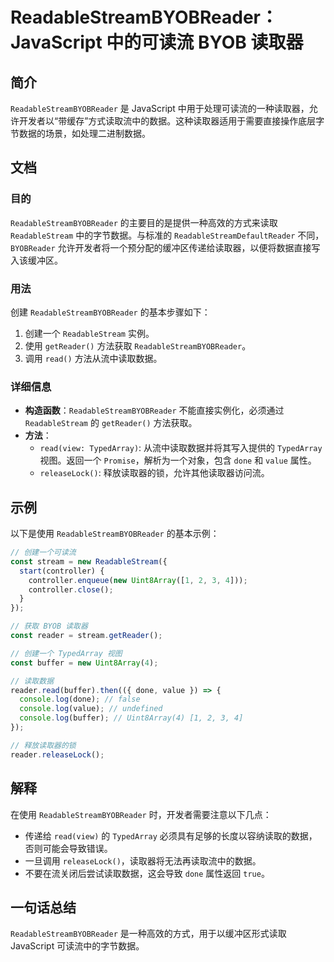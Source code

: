 <!--
Meta Description: # ReadableStreamBYOBReader：JavaScript 中的可读流 BYOB 读取器 ## 简介 `ReadableStreamBYOBReader` 是 JavaScript 中用于处理可读流的一种读取器，允许开发者以“带缓存”方式读取流中的数据。这种读取器适用于需要直接操作底...
Meta Keywords: readablestreambyobreader, javascript, readablestream, read, typedarray
-->

# ReadableStreamBYOBReader：JavaScript 中的可读流 BYOB 读取器

## 简介
`ReadableStreamBYOBReader` 是 JavaScript 中用于处理可读流的一种读取器，允许开发者以“带缓存”方式读取流中的数据。这种读取器适用于需要直接操作底层字节数据的场景，如处理二进制数据。

## 文档
### 目的
`ReadableStreamBYOBReader` 的主要目的是提供一种高效的方式来读取 `ReadableStream` 中的字节数据。与标准的 `ReadableStreamDefaultReader` 不同，`BYOBReader` 允许开发者将一个预分配的缓冲区传递给读取器，以便将数据直接写入该缓冲区。

### 用法
创建 `ReadableStreamBYOBReader` 的基本步骤如下：

1. 创建一个 `ReadableStream` 实例。
2. 使用 `getReader()` 方法获取 `ReadableStreamBYOBReader`。
3. 调用 `read()` 方法从流中读取数据。

### 详细信息
- **构造函数**：`ReadableStreamBYOBReader` 不能直接实例化，必须通过 `ReadableStream` 的 `getReader()` 方法获取。
- **方法**：
  - `read(view: TypedArray)`: 从流中读取数据并将其写入提供的 `TypedArray` 视图。返回一个 `Promise`，解析为一个对象，包含 `done` 和 `value` 属性。
  - `releaseLock()`: 释放读取器的锁，允许其他读取器访问流。

## 示例
以下是使用 `ReadableStreamBYOBReader` 的基本示例：

```javascript
// 创建一个可读流
const stream = new ReadableStream({
  start(controller) {
    controller.enqueue(new Uint8Array([1, 2, 3, 4]));
    controller.close();
  }
});

// 获取 BYOB 读取器
const reader = stream.getReader();

// 创建一个 TypedArray 视图
const buffer = new Uint8Array(4);

// 读取数据
reader.read(buffer).then(({ done, value }) => {
  console.log(done); // false
  console.log(value); // undefined
  console.log(buffer); // Uint8Array(4) [1, 2, 3, 4]
});

// 释放读取器的锁
reader.releaseLock();
```

## 解释
在使用 `ReadableStreamBYOBReader` 时，开发者需要注意以下几点：
- 传递给 `read(view)` 的 `TypedArray` 必须具有足够的长度以容纳读取的数据，否则可能会导致错误。
- 一旦调用 `releaseLock()`，读取器将无法再读取流中的数据。
- 不要在流关闭后尝试读取数据，这会导致 `done` 属性返回 `true`。

## 一句话总结
`ReadableStreamBYOBReader` 是一种高效的方式，用于以缓冲区形式读取 JavaScript 可读流中的字节数据。
